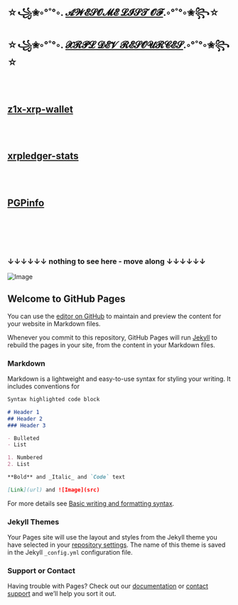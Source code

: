 
## ☆꧁✬◦°˚°◦. [𝓐𝓦𝓔𝓢𝓞𝓜𝓔  𝓛𝓘𝓢𝓣  𝓞𝓕](https://github.com/f1f47a23/AWESOME/blob/main/AWESOME-LIST-OF-XRPL-DEV-RESOURCES.md).◦°˚°◦✬꧂☆

## ☆꧁✬◦°˚°◦. [𝓧𝓡𝓟𝓛 𝓓𝓔𝓥 𝓡𝓔𝓢𝓞𝓤𝓡𝓒𝓔𝓢](https://github.com/f1f47a23/AWESOME/blob/main/AWESOME-LIST-OF-XRPL-DEV-RESOURCES.md).◦°˚°◦✬꧂☆

<br><br>

## [z1x-xrp-wallet](https://github.com/f1f47a23/z1x-xrp-wallet)


<br><br>

## [xrpledger-stats](https://tinyurl.com/xrpledger)

<br><br>

## [PGPinfo](https://f1f47a23.github.io/PGPinfo.txt) 


<br><br><br><br>

### ↓↓↓↓↓↓ nothing to see here - move along ↓↓↓↓↓↓
![Image](https://f1f47a23.github.io/img/nothing-to-see-here-move-along.jpg)
## Welcome to GitHub Pages

You can use the [editor on GitHub](https://github.com/f1f47a23/f1f47a23.github.io/edit/main/index.md) to maintain and preview the content for your website in Markdown files.

Whenever you commit to this repository, GitHub Pages will run [Jekyll](https://jekyllrb.com/) to rebuild the pages in your site, from the content in your Markdown files.

### Markdown

Markdown is a lightweight and easy-to-use syntax for styling your writing. It includes conventions for

```markdown
Syntax highlighted code block

# Header 1
## Header 2
### Header 3

- Bulleted
- List

1. Numbered
2. List

**Bold** and _Italic_ and `Code` text

[Link](url) and ![Image](src)
```

For more details see [Basic writing and formatting syntax](https://docs.github.com/en/github/writing-on-github/getting-started-with-writing-and-formatting-on-github/basic-writing-and-formatting-syntax).

### Jekyll Themes

Your Pages site will use the layout and styles from the Jekyll theme you have selected in your [repository settings](https://github.com/f1f47a23/f1f47a23.github.io/settings/pages). The name of this theme is saved in the Jekyll `_config.yml` configuration file.

### Support or Contact

Having trouble with Pages? Check out our [documentation](https://docs.github.com/categories/github-pages-basics/) or [contact support](https://support.github.com/contact) and we’ll help you sort it out.
